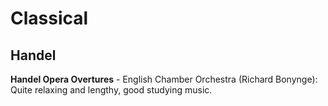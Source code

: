 # Classical
## Handel
**Handel Opera Overtures** - English Chamber Orchestra (Richard Bonynge): Quite relaxing and lengthy, good studying music.